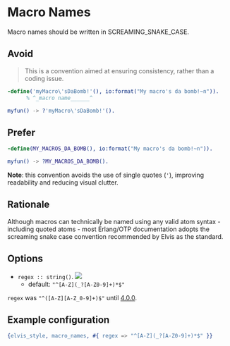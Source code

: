 # Macro Names

Macro names should be written in SCREAMING_SNAKE_CASE.

## Avoid

> This is a convention aimed at ensuring consistency, rather than a coding issue.

```erlang
-define('myMacro\'sDaBomb!'(), io:format("My macro's da bomb!~n")).
      % ^_macro name______^

myfun() -> ?'myMacro\'sDaBomb!'().
```

## Prefer

```erlang
-define(MY_MACROS_DA_BOMB(), io:format("My macro's da bomb!~n")).

myfun() -> ?MY_MACROS_DA_BOMB().
```

**Note**: this convention avoids the use of single quotes (`'`), improving readability and reducing
visual clutter.

## Rationale

Although macros can technically be named using any valid atom syntax - including quoted atoms - most
Erlang/OTP documentation adopts the screaming snake case convention recommended by Elvis as
the standard.

## Options

- `regex :: string()`. [![](https://img.shields.io/badge/since-1.0.0-blue)](https://github.com/inaka/elvis_core/releases/tag/1.0.0)
  - default: `"^[A-Z](_?[A-Z0-9]+)*$"`

`regex` was `"^([A-Z][A-Z_0-9]+)$"` until [4.0.0](https://github.com/inaka/elvis_core/releases/tag/4.0.0).

## Example configuration

```erlang
{elvis_style, macro_names, #{ regex => "^[A-Z](_?[A-Z0-9]+)*$" }}
```
